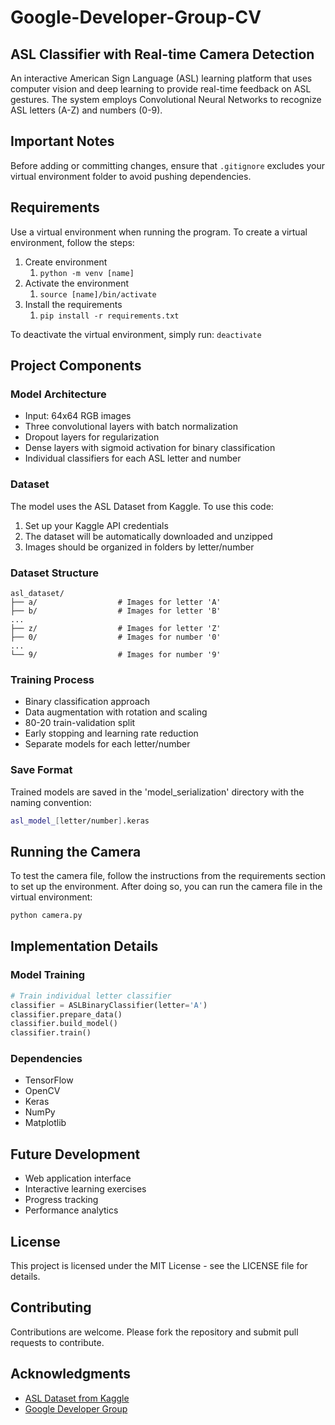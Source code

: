 # Google-Developer-Group-CV 
## ASL Classifier with Real-time Camera Detection

An interactive American Sign Language (ASL) learning platform that uses computer vision and deep learning to provide real-time feedback on ASL gestures. The system employs Convolutional Neural Networks to recognize ASL letters (A-Z) and numbers (0-9).

## Important Notes
Before adding or committing changes, ensure that `.gitignore` excludes your virtual environment folder to avoid pushing dependencies.

## Requirements
Use a virtual environment when running the program. To create a virtual environment, follow the steps:
1. Create environment
   1. `python -m venv [name]`
2. Activate the environment
   1. `source [name]/bin/activate`
3. Install the requirements
   1. `pip install -r requirements.txt`

To deactivate the virtual environment, simply run: `deactivate`

## Project Components

### Model Architecture
- Input: 64x64 RGB images
- Three convolutional layers with batch normalization
- Dropout layers for regularization
- Dense layers with sigmoid activation for binary classification
- Individual classifiers for each ASL letter and number

### Dataset

The model uses the ASL Dataset from Kaggle. To use this code:

1. Set up your Kaggle API credentials
2. The dataset will be automatically downloaded and unzipped
3. Images should be organized in folders by letter/number

### Dataset Structure
```
asl_dataset/
├── a/                  # Images for letter 'A'
├── b/                  # Images for letter 'B'
...
├── z/                  # Images for letter 'Z'
├── 0/                  # Images for number '0'
...
└── 9/                  # Images for number '9'
```

### Training Process
- Binary classification approach
- Data augmentation with rotation and scaling
- 80-20 train-validation split
- Early stopping and learning rate reduction
- Separate models for each letter/number

### Save Format
Trained models are saved in the 'model_serialization' directory with the naming convention:
```bash
asl_model_[letter/number].keras
```

## Running the Camera
To test the camera file, follow the instructions from the requirements section to set up the environment. After doing so, you can run the camera file in the virtual environment:
```bash
python camera.py
```

## Implementation Details

### Model Training
```python
# Train individual letter classifier
classifier = ASLBinaryClassifier(letter='A')
classifier.prepare_data()
classifier.build_model()
classifier.train()
```

### Dependencies
- TensorFlow
- OpenCV
- Keras
- NumPy
- Matplotlib

## Future Development
- Web application interface
- Interactive learning exercises
- Progress tracking
- Performance analytics

## License
This project is licensed under the MIT License - see the LICENSE file for details.

## Contributing
Contributions are welcome. Please fork the repository and submit pull requests to contribute.

## Acknowledgments
- [ASL Dataset from Kaggle](https://www.kaggle.com/datasets/ayuraj/asl-dataset)
- [Google Developer Group](https://gdg.community.dev/gdg-on-campus-new-york-university-new-york-united-states/)

